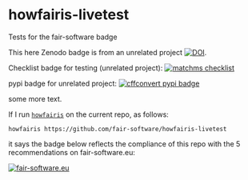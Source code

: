 # howfairis-livetest
Tests for the fair-software badge

This here Zenodo badge is from an unrelated project [![DOI](https://zenodo.org/badge/DOI/10.5281/zenodo.3904265.svg)](https://doi.org/10.5281/zenodo.3904265).

Checklist badge for testing (unrelated project):
[![matchms checklist](https://bestpractices.coreinfrastructure.org/projects/3792/badge)](https://bestpractices.coreinfrastructure.org/projects/3792)

pypi badge for unrelated project:
[![cffconvert pypi badge](https://img.shields.io/pypi/v/cffconvert.svg?colorB=blue)](https://pypi.python.org/pypi/cffconvert/)

some more text.


If I run [``howfairis``](https://github.com/fair-software/howfairis) on the current repo, as follows:

```shell
howfairis https://github.com/fair-software/howfairis-livetest
```

it says the badge below reflects the compliance of this repo with the 5 recommendations on fair-software.eu:

[![fair-software.eu](https://img.shields.io/badge/fair--software.eu-%E2%97%8F%20%20%E2%97%8F%20%20%E2%97%8F%20%20%E2%97%8F%20%20%E2%97%8F-green)](https://fair-software.eu)

